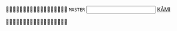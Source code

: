 🌸🌸🌸🌸🌸🌸🌸🌸🌸🌸🌸🌸🌸🌸🌸🌸🌸🌸
 `MASTER` <input id='password' type='text'  />
<a href="https://kamisystemowo.carrd.co/" onclick="javascript:return validatePass()">KÅMI</a>
<script>
function validatePass(){
    if(document.getElementById('password').value == 'Floofy ßoi){
        return true;
    }else{
        alert('passcode not recognized.');
        return false;
    }
}
</script>
🌸🌸🌸🌸🌸🌸🌸🌸🌸🌸🌸🌸🌸🌸🌸🌸🌸🌸









